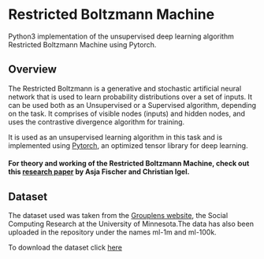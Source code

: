 # Restricted Boltzmann Machine
Python3 implementation of the unsupervised deep learning algorithm Restricted Boltzmann Machine using Pytorch.

## Overview

The Restricted Boltzmann is a generative and stochastic artificial neural network that is used to learn probability distributions over a set of inputs.
It can be used both as an Unsupervised or a Supervised algorithm, depending on the task. It comprises of visible nodes (inputs) and hidden nodes, and uses the contrastive divergence algorithm for training. 

It is used as an unsupervised learning algorithm in this task and is implemented using 
[Pytorch](https://pytorch.org/), an optimized tensor library for deep learning.

#### For theory and working of the Restricted Boltzmann Machine, check out this [research paper](https://christian-igel.github.io/paper/TRBMAI.pdf) by Asja Fischer and Christian Igel.

## Dataset
The dataset used was taken from the [Grouplens website](https://grouplens.org/), the Social Computing Research at the University of Minnesota.The data
has also been uploaded in the repository under the names ml-1m and ml-100k.

To download the dataset click [here](https://grouplens.org/datasets/movielens/latest/)

